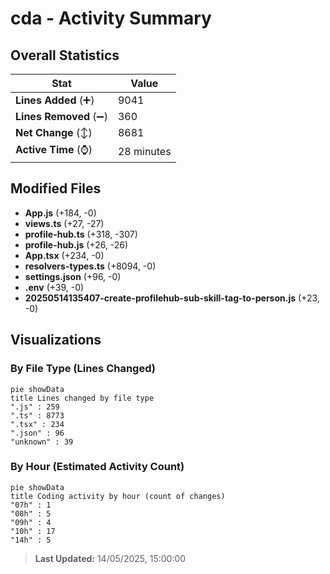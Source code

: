 # cda - Activity Summary 

## Overall Statistics

| Stat                   | Value                                                             |
| ---------------------- | ----------------------------------------------------------------- |
| **Lines Added** (➕)   | 9041                                          |
| **Lines Removed** (➖) | 360                                        |
| **Net Change** (↕)    | 8681                |
| **Active Time** (⌚)   | 28 minutes |


## Modified Files
- **App.js** (+184, -0)
- **views.ts** (+27, -27)
- **profile-hub.ts** (+318, -307)
- **profile-hub.js** (+26, -26)
- **App.tsx** (+234, -0)
- **resolvers-types.ts** (+8094, -0)
- **settings.json** (+96, -0)
- **.env** (+39, -0)
- **20250514135407-create-profilehub-sub-skill-tag-to-person.js** (+23, -0)

## Visualizations

### By File Type (Lines Changed)

```mermaid
pie showData
title Lines changed by file type
".js" : 259
".ts" : 8773
".tsx" : 234
".json" : 96
"unknown" : 39
```

### By Hour (Estimated Activity Count)

```mermaid
pie showData
title Coding activity by hour (count of changes)
"07h" : 1
"08h" : 5
"09h" : 4
"10h" : 17
"14h" : 5
```


> **Last Updated:** 14/05/2025, 15:00:00